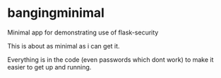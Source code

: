 bangingminimal
==============

Minimal app for demonstrating use of flask-security

This is about as minimal as i can get it.

Everything is in the code (even passwords which dont work) to make it easier to get up and running.


